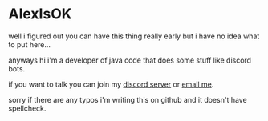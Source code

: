 # AlexIsOK
well i figured out you can have this thing really early but i have no idea what to put here...

anyways hi i'm a developer of java code that does some stuff like discord bots.

if you want to talk you can join my [discord server](https://discord.gg/z2xCf73) or [email me](mailto:alex@alexisok.dev).

sorry if there are any typos i'm writing this on github and it doesn't have spellcheck.
